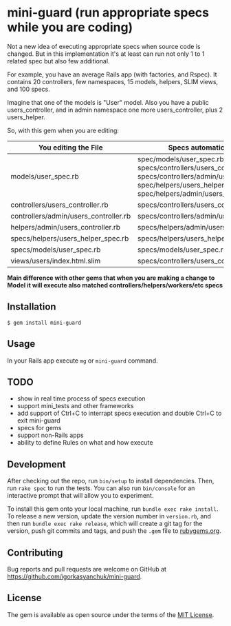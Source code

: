 # mini-guard (run appropriate specs while you are coding)

Not a new idea of executing appropriate specs when source code is changed. But in this implementation it's at least can run not only 1 to 1 related spec but also few additional.

For example, you have an average Rails app (with factories, and Rspec). It contains 20 controllers, few namespaces, 15 models, helpers, SLIM views, and 100 specs. 

Imagine that one of the models is "User" model. Also you have a public users_controller, and in admin namespace one more users_controller, plus 2 users_helper.

So, with this gem when you are editing:

| You editing the File | Specs automatically executed |
|-----|-----------------|
| models/user_spec.rb | spec/models/user_spec.rb, specs/controllers/users_controller_spec.rb, specs/controllers/admin/users_controller_spec.rb, spec/helpers/users_helper_spec.rb, spec/helpers/admin/users_helper_spec.rb |
| controllers/users_controller.rb | specs/controllers/users_controller_spec.rb |
| controllers/admin/users_controller.rb | specs/controllers/admin/users_controller_spec.rb |
| helpers/admin/users_controller.rb | specs/helpers/admin/users_helper_spec.rb |
| specs/helpers/users_helper_spec.rb | specs/helpers/users_helper_spec.rb |
| specs/models/user_spec.rb | specs/models/user_spec.rb |
| views/users/index.html.slim | specs/controllers/users_controller_spec.rb |


**Main difference with other gems that when you are making a change to Model it will execute also matched controllers/helpers/workers/etc specs**

## Installation

    $ gem install mini-guard

## Usage

In your Rails app execute `mg` or `mini-guard` command.

## TODO

- show in real time process of specs execution
- support mini_tests and other frameworks
- add support of Ctrl+C to interrapt specs execution and double Ctrl+C to exit mini-guard
- specs for gems
- support non-Rails apps
- ability to define Rules on what and how execute

## Development

After checking out the repo, run `bin/setup` to install dependencies. Then, run `rake spec` to run the tests. You can also run `bin/console` for an interactive prompt that will allow you to experiment.

To install this gem onto your local machine, run `bundle exec rake install`. To release a new version, update the version number in `version.rb`, and then run `bundle exec rake release`, which will create a git tag for the version, push git commits and tags, and push the `.gem` file to [rubygems.org](https://rubygems.org).

## Contributing

Bug reports and pull requests are welcome on GitHub at https://github.com/igorkasyanchuk/mini-guard.

## License

The gem is available as open source under the terms of the [MIT License](https://opensource.org/licenses/MIT).

